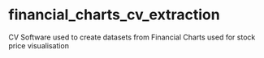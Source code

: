 # financial_charts_cv_extraction
CV Software used to create datasets from Financial Charts used for stock price visualisation
